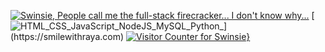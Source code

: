 [![Swinsie, People call me the full-stack firecracker... I don't know why...](https://pimp-my-readme.webapp.io/pimp-my-readme/wavy-banner?subtitle=People%20call%20me%20the%20full-stack%20firecracker...%20I%20don%27t%20know%20why...&title=Swinsie)](https://elliebot.com)
[![HTML_CSS_JavaScript_NodeJS_MySQL_Python_](https://pimp-my-readme.webapp.io/pimp-my-readme/technology?technology=HTML_CSS_JavaScript_NodeJS_MySQL_Python_)](https://smilewithraya.com)
[![Visitor Counter for Swinsie](https://pimp-my-readme.webapp.io/pimp-my-readme/visitor-counter?page=Swinsie)}](https://roblox.com)
